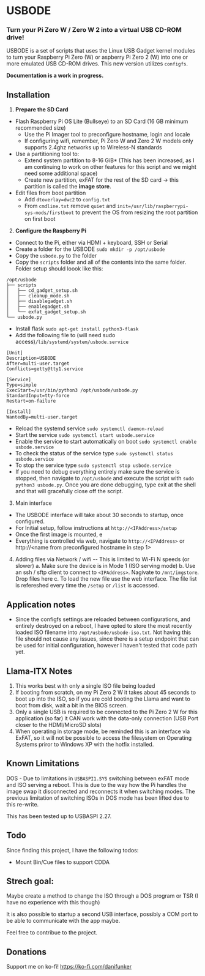 # USBODE

### Turn your Pi Zero W / Zero W 2 into a virtual USB CD-ROM drive!

USBODE is a set of scripts that uses the Linux USB Gadget kernel modules to turn your Raspberry Pi Zero (W) or aspberry Pi Zero 2 (W) into one or more emulated USB CD-ROM drives. This new version utilizes `configfs`.

**Documentation is a work in progress.**

## Installation

1. **Prepare the SD Card**

-   Flash Raspberry Pi OS Lite (Bullseye) to an SD Card (16 GB minimum recommended size)
    -   Use the Pi Imager tool to preconfigure hostname, login and locale
    -   If configuring wifi, remember, Pi Zero W and Zero 2 W models only supports 2.4ghz networks up to Wireless-N standards
-   Use a partitioning tool to:
    -   Extend system partition to 8-16 GiB* (This has been increased, as I am continuing to work on other features for this script and we might need some additional space)
    -   Create new partition, exFAT for the rest of the SD card -> this partition is called the **image store**.
-   Edit files from boot partition
    -   Add `dtoverlay=dwc2` to `config.txt`
    -   From `cmdline.txt` remove `quiet` and `init=/usr/lib/raspberrypi-sys-mods/firstboot` to prevent the OS from resizing the root partition on first boot

2. **Configure the Raspberry Pi**

-   Connect to the Pi, either via HDMI + keyboard, SSH or Serial
-   Create a folder for the USBODE `sudo mkdir -p /opt/usbode`
-   Copy the `usbode.py` to the folder
-   Copy the `scripts` folder and all of the contents into the same folder. Folder setup should loook like this:
```
/opt/usbode
├── scripts
│   ├── cd_gadget_setup.sh
│   ├── cleanup_mode.sh
│   ├── disablegadget.sh
│   ├── enablegadget.sh
│   └── exfat_gadget_setup.sh
└── usbode.py
```
-   Install flask `sudo apt-get install python3-flask`
-   Add the following file to (will need sudo access)`/lib/systemd/system/usbode.service`
```
[Unit]
Description=USBODE
After=multi-user.target
Conflicts=getty@tty1.service

[Service]
Type=simple
ExecStart=/usr/bin/python3 /opt/usbode/usbode.py
StandardInput=tty-force
Restart=on-failure

[Install]
WantedBy=multi-user.target
```
-   Reload the systemd service `sudo systemctl daemon-reload`
-   Start the service  `sudo systemctl start usbode.service`
-   Enable the service to start automatically on boot `sudo systemctl enable usbode.service`
-   To check the status of the service type `sudo systemctl status usbode.service`
-   To stop the service type `sudo systemctl stop usbode.service`
-   If you need to debug everything entirely make sure the service is stopped, then navigate to `/opt/usbode` and execute the script with `sudo python3 usbode.py`. Once you are done debugging, type exit at the shell and that will gracefully close off the script.

3. Main interface

-  The USBODE interface will take about 30 seconds to startup, once configured.
-  For Initial setup, follow instructions at `http://<IPAddress>/setup`
-  Once the first image is mounted, e
-  Everything is controlled via web, navigate to `http://<IPAddress>` or http://<name from preconfigured hostname in step 1>

4. Adding files via Network / wifi  -- This is limited to Wi-Fi N speeds (or slower)
   a. Make sure the device is in Mode 1 (ISO serving mode)
   b. Use an ssh / sftp client to connect to `<IPAddress>`. Nagivate to `/mnt/imgstore`. Drop files here
   c. To load the new file use the web interface. The file list is refereshed every time the `/setup` or `/list` is accessed.

## Application notes
* Since the configfs settings are reloaded between configurations, and entirely destroyed on a reboot, I have opted to store the most recently loaded ISO filename into `/opt/usbode/usbode-iso.txt`. Not having this file should not cause any issues, since there is a setup endpoint that can be used for initial configuration, however I haven't tested that code path yet.

## Llama-ITX Notes
1. This works best with only a single ISO file being loaded
2. If booting from scratch, on my Pi Zero 2 W it takes about 45 seconds to boot up into the ISO, so if you are cold booting the Llama and want to boot from disk, wait a bit in the BIOS screen. 
3. Only a single USB is required to be connected to the Pi Zero 2 W for this application (so far) it CAN work with the data-only connection (USB Port closer to the HDMI/MicroSD slots)
4. When operating in storage mode, be reminded this is an interface via ExFAT, so it will not be possible to access the filesystem on Operating Systems priror to Windows XP with the hotfix installed.


## Known Limitations
DOS - Due to limitations in `USBASPI1.SYS` switching between exFAT mode and ISO serving a reboot. This is due to the way how the Pi handles the image swap it disconnected and reconnects it when switching modes. The previous limitation of switching ISOs in DOS mode has been lifted due to this re-write.

This has been tested up to USBASPI 2.27.

## Todo
Since finding this project, I have the following todos:
- Mount Bin/Cue files to support CDDA 

## Strech goal:
Maybe create a method to change the ISO through a DOS program or TSR (I have no experience with this though)

It is also possible to startup a second USB interface, possibly a COM port to be able to communicate with the app maybe.

Feel free to contribue to the project.

## Donations

Support me on ko-fi!
https://ko-fi.com/danifunker
